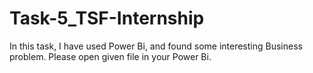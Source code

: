 # Task-5_TSF-Internship
In this task, I have used Power Bi, and found some interesting Business problem. Please open given file in your Power Bi. 
